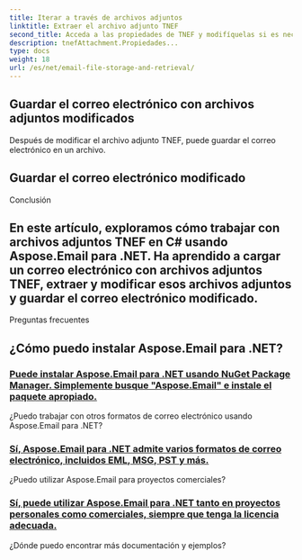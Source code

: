 ```yaml
---
title: Iterar a través de archivos adjuntos
linktitle: Extraer el archivo adjunto TNEF
second_title: Acceda a las propiedades de TNEF y modifíquelas si es necesario
description: tnefAttachment.Propiedades...
type: docs
weight: 18
url: /es/net/email-file-storage-and-retrieval/
---
```


## Guardar el correo electrónico con archivos adjuntos modificados

Después de modificar el archivo adjunto TNEF, puede guardar el correo electrónico en un archivo.

##  Guardar el correo electrónico modificado

Conclusión

## En este artículo, exploramos cómo trabajar con archivos adjuntos TNEF en C# usando Aspose.Email para .NET. Ha aprendido a cargar un correo electrónico con archivos adjuntos TNEF, extraer y modificar esos archivos adjuntos y guardar el correo electrónico modificado.

Preguntas frecuentes

## ¿Cómo puedo instalar Aspose.Email para .NET?
### [Puede instalar Aspose.Email para .NET usando NuGet Package Manager. Simplemente busque "Aspose.Email" e instale el paquete apropiado.](./reading-all-messages-from-zimbra-tgz-storage-with-csharp/)
¿Puedo trabajar con otros formatos de correo electrónico usando Aspose.Email para .NET?
### [Sí, Aspose.Email para .NET admite varios formatos de correo electrónico, incluidos EML, MSG, PST y más.](./reading-messages-from-nsf-storage-using-csharp/)
¿Puedo utilizar Aspose.Email para proyectos comerciales?
### [Sí, puede utilizar Aspose.Email para .NET tanto en proyectos personales como comerciales, siempre que tenga la licencia adecuada.](./saving-messages-from-zimbra-tgz-storage-with-csharp/)
¿Dónde puedo encontrar más documentación y ejemplos?
